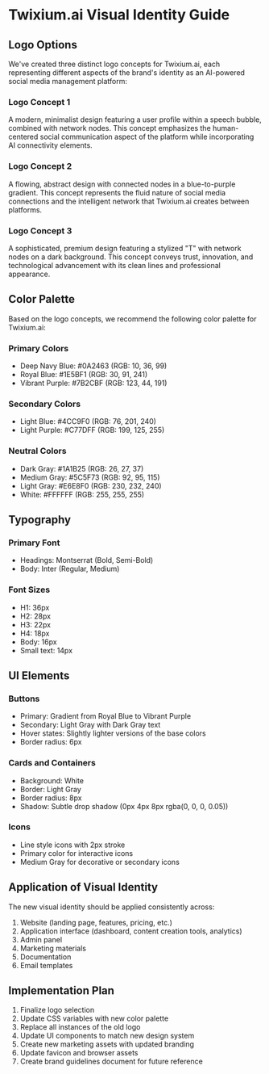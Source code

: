 # Twixium.ai Visual Identity Guide

## Logo Options

We've created three distinct logo concepts for Twixium.ai, each representing different aspects of the brand's identity as an AI-powered social media management platform:

### Logo Concept 1
A modern, minimalist design featuring a user profile within a speech bubble, combined with network nodes. This concept emphasizes the human-centered social communication aspect of the platform while incorporating AI connectivity elements.

### Logo Concept 2
A flowing, abstract design with connected nodes in a blue-to-purple gradient. This concept represents the fluid nature of social media connections and the intelligent network that Twixium.ai creates between platforms.

### Logo Concept 3
A sophisticated, premium design featuring a stylized "T" with network nodes on a dark background. This concept conveys trust, innovation, and technological advancement with its clean lines and professional appearance.

## Color Palette

Based on the logo concepts, we recommend the following color palette for Twixium.ai:

### Primary Colors
- Deep Navy Blue: #0A2463 (RGB: 10, 36, 99)
- Royal Blue: #1E5BF1 (RGB: 30, 91, 241)
- Vibrant Purple: #7B2CBF (RGB: 123, 44, 191)

### Secondary Colors
- Light Blue: #4CC9F0 (RGB: 76, 201, 240)
- Light Purple: #C77DFF (RGB: 199, 125, 255)

### Neutral Colors
- Dark Gray: #1A1B25 (RGB: 26, 27, 37)
- Medium Gray: #5C5F73 (RGB: 92, 95, 115)
- Light Gray: #E6E8F0 (RGB: 230, 232, 240)
- White: #FFFFFF (RGB: 255, 255, 255)

## Typography

### Primary Font
- Headings: Montserrat (Bold, Semi-Bold)
- Body: Inter (Regular, Medium)

### Font Sizes
- H1: 36px
- H2: 28px
- H3: 22px
- H4: 18px
- Body: 16px
- Small text: 14px

## UI Elements

### Buttons
- Primary: Gradient from Royal Blue to Vibrant Purple
- Secondary: Light Gray with Dark Gray text
- Hover states: Slightly lighter versions of the base colors
- Border radius: 6px

### Cards and Containers
- Background: White
- Border: Light Gray
- Border radius: 8px
- Shadow: Subtle drop shadow (0px 4px 8px rgba(0, 0, 0, 0.05))

### Icons
- Line style icons with 2px stroke
- Primary color for interactive icons
- Medium Gray for decorative or secondary icons

## Application of Visual Identity

The new visual identity should be applied consistently across:

1. Website (landing page, features, pricing, etc.)
2. Application interface (dashboard, content creation tools, analytics)
3. Admin panel
4. Marketing materials
5. Documentation
6. Email templates

## Implementation Plan

1. Finalize logo selection
2. Update CSS variables with new color palette
3. Replace all instances of the old logo
4. Update UI components to match new design system
5. Create new marketing assets with updated branding
6. Update favicon and browser assets
7. Create brand guidelines document for future reference
